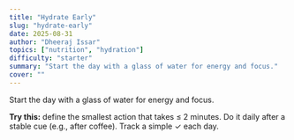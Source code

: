 ```yaml
---
title: "Hydrate Early"
slug: "hydrate-early"
date: 2025-08-31
author: "Dheeraj Issar"
topics: ["nutrition", "hydration"]
difficulty: "starter"
summary: "Start the day with a glass of water for energy and focus."
cover: ""
---
```


Start the day with a glass of water for energy and focus.

**Try this:** define the smallest action that takes ≤ 2 minutes. Do it daily after a stable cue (e.g., after coffee). Track a simple ✓ each day.
